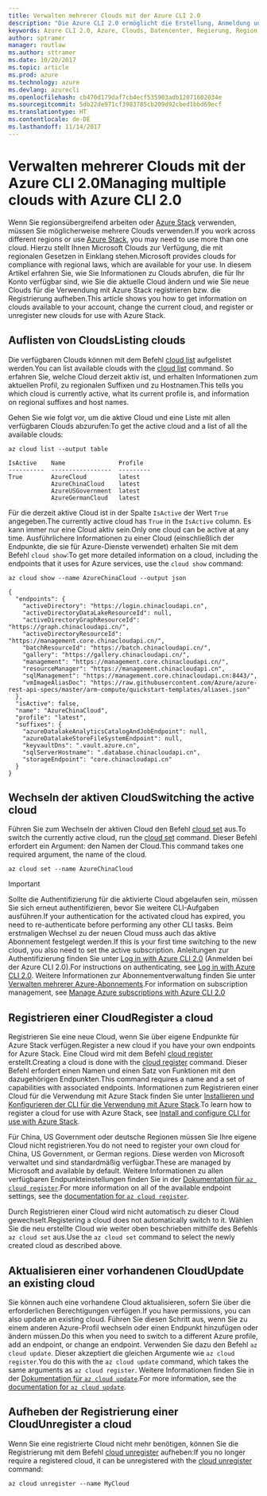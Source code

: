 ```yaml
---
title: Verwalten mehrerer Clouds mit der Azure CLI 2.0
description: "Die Azure CLI 2.0 ermöglicht die Erstellung, Anmeldung und Verwaltung von bzw. bei verschiedenen Clouds."
keywords: Azure CLI 2.0, Azure, Clouds, Datencenter, Regierung, Region, China, Deutschland
author: sptramer
manager: routlaw
ms.author: sttramer
ms.date: 10/20/2017
ms.topic: article
ms.prod: azure
ms.technology: azure
ms.devlang: azurecli
ms.openlocfilehash: cb470d179daf7cb4ecf535903adb12071602034e
ms.sourcegitcommit: 5db22de971cf3983785cb209d92cbed1bbd69ecf
ms.translationtype: HT
ms.contentlocale: de-DE
ms.lasthandoff: 11/14/2017
---
```

# <a name="managing-multiple-clouds-with-azure-cli-20"></a><span data-ttu-id="7ac06-104">Verwalten mehrerer Clouds mit der Azure CLI 2.0</span><span class="sxs-lookup"><span data-stu-id="7ac06-104">Managing multiple clouds with Azure CLI 2.0</span></span>

<span data-ttu-id="7ac06-105">Wenn Sie regionsübergreifend arbeiten oder [Azure Stack](https://docs.microsoft.com/en-us/azure/azure-stack/user/) verwenden, müssen Sie möglicherweise mehrere Clouds verwenden.</span><span class="sxs-lookup"><span data-stu-id="7ac06-105">If you work across different regions or use [Azure Stack](https://docs.microsoft.com/en-us/azure/azure-stack/user/), you may need to use more than one cloud.</span></span> <span data-ttu-id="7ac06-106">Hierzu stellt Ihnen Microsoft Clouds zur Verfügung, die mit regionalen Gesetzen in Einklang stehen.</span><span class="sxs-lookup"><span data-stu-id="7ac06-106">Microsoft provides clouds for compliance with regional laws, which are available for your use.</span></span> <span data-ttu-id="7ac06-107">In diesem Artikel erfahren Sie, wie Sie Informationen zu Clouds abrufen, die für Ihr Konto verfügbar sind, wie Sie die aktuelle Cloud ändern und wie Sie neue Clouds für die Verwendung mit Azure Stack registrieren bzw. die Registrierung aufheben.</span><span class="sxs-lookup"><span data-stu-id="7ac06-107">This article shows you how to get information on clouds available to your account, change the current cloud, and register or unregister new clouds for use with Azure Stack.</span></span>

## <a name="listing-clouds"></a><span data-ttu-id="7ac06-108">Auflisten von Clouds</span><span class="sxs-lookup"><span data-stu-id="7ac06-108">Listing clouds</span></span>

<span data-ttu-id="7ac06-109">Die verfügbaren Clouds können mit dem Befehl [cloud list](/cli/azure/cloud#list) aufgelistet werden.</span><span class="sxs-lookup"><span data-stu-id="7ac06-109">You can list available clouds with the [cloud list](/cli/azure/cloud#list) command.</span></span> <span data-ttu-id="7ac06-110">So erfahren Sie, welche Cloud derzeit aktiv ist, und erhalten Informationen zum aktuellen Profil, zu regionalen Suffixen und zu Hostnamen.</span><span class="sxs-lookup"><span data-stu-id="7ac06-110">This tells you which cloud is currently active, what its current profile is, and information on regional suffixes and host names.</span></span>

<span data-ttu-id="7ac06-111">Gehen Sie wie folgt vor, um die aktive Cloud und eine Liste mit allen verfügbaren Clouds abzurufen:</span><span class="sxs-lookup"><span data-stu-id="7ac06-111">To get the active cloud and a list of all the available clouds:</span></span>

```azurecli
az cloud list --output table
```

```output
IsActive    Name               Profile
----------  -----------------  ---------
True        AzureCloud         latest
            AzureChinaCloud    latest
            AzureUSGovernment  latest
            AzureGermanCloud   latest
```

<span data-ttu-id="7ac06-112">Für die derzeit aktive Cloud ist in der Spalte `IsActive` der Wert `True` angegeben.</span><span class="sxs-lookup"><span data-stu-id="7ac06-112">The currently active cloud has `True` in the `IsActive` column.</span></span> <span data-ttu-id="7ac06-113">Es kann immer nur eine Cloud aktiv sein.</span><span class="sxs-lookup"><span data-stu-id="7ac06-113">Only one cloud can be active at any time.</span></span> <span data-ttu-id="7ac06-114">Ausführlichere Informationen zu einer Cloud (einschließlich der Endpunkte, die sie für Azure-Dienste verwendet) erhalten Sie mit dem Befehl `cloud show`:</span><span class="sxs-lookup"><span data-stu-id="7ac06-114">To get more detailed information on a cloud, including the endpoints that it uses for Azure services, use the `cloud show` command:</span></span>

```azurecli
az cloud show --name AzureChinaCloud --output json
```

```output
{
  "endpoints": {
    "activeDirectory": "https://login.chinacloudapi.cn",
    "activeDirectoryDataLakeResourceId": null,
    "activeDirectoryGraphResourceId": "https://graph.chinacloudapi.cn/",
    "activeDirectoryResourceId": "https://management.core.chinacloudapi.cn/",
    "batchResourceId": "https://batch.chinacloudapi.cn/",
    "gallery": "https://gallery.chinacloudapi.cn/",
    "management": "https://management.core.chinacloudapi.cn/",
    "resourceManager": "https://management.chinacloudapi.cn",
    "sqlManagement": "https://management.core.chinacloudapi.cn:8443/",
    "vmImageAliasDoc": "https://raw.githubusercontent.com/Azure/azure-rest-api-specs/master/arm-compute/quickstart-templates/aliases.json"
  },
  "isActive": false,
  "name": "AzureChinaCloud",
  "profile": "latest",
  "suffixes": {
    "azureDatalakeAnalyticsCatalogAndJobEndpoint": null,
    "azureDatalakeStoreFileSystemEndpoint": null,
    "keyvaultDns": ".vault.azure.cn",
    "sqlServerHostname": ".database.chinacloudapi.cn",
    "storageEndpoint": "core.chinacloudapi.cn"
  }
}
```

## <a name="switching-the-active-cloud"></a><span data-ttu-id="7ac06-115">Wechseln der aktiven Cloud</span><span class="sxs-lookup"><span data-stu-id="7ac06-115">Switching the active cloud</span></span>

<span data-ttu-id="7ac06-116">Führen Sie zum Wechseln der aktiven Cloud den Befehl [cloud set](/cli/azure/cloud#set) aus.</span><span class="sxs-lookup"><span data-stu-id="7ac06-116">To switch the currently active cloud, run the [cloud set](/cli/azure/cloud#set) command.</span></span> <span data-ttu-id="7ac06-117">Dieser Befehl erfordert ein Argument: den Namen der Cloud.</span><span class="sxs-lookup"><span data-stu-id="7ac06-117">This command takes one required argument, the name of the cloud.</span></span>

```azurecli
az cloud set --name AzureChinaCloud
```

> [!IMPORTANT]
> <span data-ttu-id="7ac06-118">Sollte die Authentifizierung für die aktivierte Cloud abgelaufen sein, müssen Sie sich erneut authentifizieren, bevor Sie weitere CLI-Aufgaben ausführen.</span><span class="sxs-lookup"><span data-stu-id="7ac06-118">If your authentication for the activated cloud has expired, you need to re-authenticate before performing any other CLI tasks.</span></span> <span data-ttu-id="7ac06-119">Beim erstmaligen Wechsel zu der neuen Cloud muss auch das aktive Abonnement festgelegt werden.</span><span class="sxs-lookup"><span data-stu-id="7ac06-119">If this is your first time switching to the new cloud, you also need to set the active subscription.</span></span>
> <span data-ttu-id="7ac06-120">Anleitungen zur Authentifizierung finden Sie unter [Log in with Azure CLI 2.0](authenticate-azure-cli.md) (Anmelden bei der Azure CLI 2.0).</span><span class="sxs-lookup"><span data-stu-id="7ac06-120">For instructions on authenticating, see [Log in with Azure CLI 2.0](authenticate-azure-cli.md).</span></span> <span data-ttu-id="7ac06-121">Weitere Informationen zur Abonnementverwaltung finden Sie unter [Verwalten mehrerer Azure-Abonnements](manage-azure-subscriptions-azure-cli.md).</span><span class="sxs-lookup"><span data-stu-id="7ac06-121">For information on subscription management, see [Manage Azure subscriptions with Azure CLI 2.0](manage-azure-subscriptions-azure-cli.md)</span></span>

## <a name="register-a-cloud"></a><span data-ttu-id="7ac06-122">Registrieren einer Cloud</span><span class="sxs-lookup"><span data-stu-id="7ac06-122">Register a cloud</span></span>

<span data-ttu-id="7ac06-123">Registrieren Sie eine neue Cloud, wenn Sie über eigene Endpunkte für Azure Stack verfügen.</span><span class="sxs-lookup"><span data-stu-id="7ac06-123">Register a new cloud if you have your own endpoints for Azure Stack.</span></span> <span data-ttu-id="7ac06-124">Eine Cloud wird mit dem Befehl [cloud register](/cli/azure/cloud#register) erstellt.</span><span class="sxs-lookup"><span data-stu-id="7ac06-124">Creating a cloud is done with the [cloud register](/cli/azure/cloud#register) command.</span></span> <span data-ttu-id="7ac06-125">Dieser Befehl erfordert einen Namen und einen Satz von Funktionen mit den dazugehörigen Endpunkten.</span><span class="sxs-lookup"><span data-stu-id="7ac06-125">This command requires a name and a set of capabilities with associated endpoints.</span></span> <span data-ttu-id="7ac06-126">Informationen zum Registrieren einer Cloud für die Verwendung mit Azure Stack finden Sie unter [Installieren und Konfigurieren der CLI für die Verwendung mit Azure Stack](/azure/azure-stack/user/azure-stack-connect-cli#connect-to-azure-stack).</span><span class="sxs-lookup"><span data-stu-id="7ac06-126">To learn how to register a cloud for use with Azure Stack, see [Install and configure CLI for use with Azure Stack](/azure/azure-stack/user/azure-stack-connect-cli#connect-to-azure-stack).</span></span>  

<span data-ttu-id="7ac06-127">Für China, US Government oder deutsche Regionen müssen Sie Ihre eigene Cloud nicht registrieren.</span><span class="sxs-lookup"><span data-stu-id="7ac06-127">You do not need to register your own cloud for China, US Government, or German regions.</span></span> <span data-ttu-id="7ac06-128">Diese werden von Microsoft verwaltet und sind standardmäßig verfügbar.</span><span class="sxs-lookup"><span data-stu-id="7ac06-128">These are managed by Microsoft and available by default.</span></span>  <span data-ttu-id="7ac06-129">Weitere Informationen zu allen verfügbaren Endpunkteinstellungen finden Sie in der [Dokumentation für `az cloud register`](/cli/azure/cloud?view=azure-cli-latest#az_cloud_register).</span><span class="sxs-lookup"><span data-stu-id="7ac06-129">For more information on all of the available endpoint settings, see the [documentation for `az cloud register`](/cli/azure/cloud?view=azure-cli-latest#az_cloud_register).</span></span>

<span data-ttu-id="7ac06-130">Durch Registrieren einer Cloud wird nicht automatisch zu dieser Cloud gewechselt.</span><span class="sxs-lookup"><span data-stu-id="7ac06-130">Registering a cloud does not automatically switch to it.</span></span> <span data-ttu-id="7ac06-131">Wählen Sie die neu erstellte Cloud wie weiter oben beschrieben mithilfe des Befehls `az cloud set` aus.</span><span class="sxs-lookup"><span data-stu-id="7ac06-131">Use the `az cloud set` command to select the newly created cloud as described above.</span></span>

## <a name="update-an-existing-cloud"></a><span data-ttu-id="7ac06-132">Aktualisieren einer vorhandenen Cloud</span><span class="sxs-lookup"><span data-stu-id="7ac06-132">Update an existing cloud</span></span>

<span data-ttu-id="7ac06-133">Sie können auch eine vorhandene Cloud aktualisieren, sofern Sie über die erforderlichen Berechtigungen verfügen.</span><span class="sxs-lookup"><span data-stu-id="7ac06-133">If you have permissions, you can also update an existing cloud.</span></span> <span data-ttu-id="7ac06-134">Führen Sie diesen Schritt aus, wenn Sie zu einem anderen Azure-Profil wechseln oder einen Endpunkt hinzufügen oder ändern müssen.</span><span class="sxs-lookup"><span data-stu-id="7ac06-134">Do this when you need to switch to a different Azure profile, add an endpoint, or change an endpoint.</span></span>
<span data-ttu-id="7ac06-135">Verwenden Sie dazu den Befehl `az cloud update`. Dieser akzeptiert die gleichen Argumente wie `az cloud register`.</span><span class="sxs-lookup"><span data-stu-id="7ac06-135">You do this with the `az cloud update` command, which takes the same arguments as `az cloud register`.</span></span> <span data-ttu-id="7ac06-136">Weitere Informationen finden Sie in der [Dokumentation für `az cloud update`](/cli/azure/cloud?view=azure-cli-latest#az_cloud_update).</span><span class="sxs-lookup"><span data-stu-id="7ac06-136">For more information, see the [documentation for `az cloud update`](/cli/azure/cloud?view=azure-cli-latest#az_cloud_update).</span></span>

## <a name="unregister-a-cloud"></a><span data-ttu-id="7ac06-137">Aufheben der Registrierung einer Cloud</span><span class="sxs-lookup"><span data-stu-id="7ac06-137">Unregister a cloud</span></span>

<span data-ttu-id="7ac06-138">Wenn Sie eine registrierte Cloud nicht mehr benötigen, können Sie die Registrierung mit dem Befehl [cloud unregister](/cli/azure/cloud#unregister) aufheben:</span><span class="sxs-lookup"><span data-stu-id="7ac06-138">If you no longer require a registered cloud, it can be unregistered with the [cloud unregister](/cli/azure/cloud#unregister) command:</span></span>

```azurecli
az cloud unregister --name MyCloud
```
